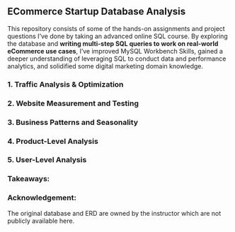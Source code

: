 ## ECommerce Startup Database Analysis 

This repository consists of some of the hands-on assignments and project questions I’ve done by taking an advanced online SQL course. By exploring the database and **writing multi-step SQL queries to work on real-world eCommerce use cases**, I’ve improved MySQL Workbench Skills, gained a deeper understanding of leveraging SQL to conduct data and performance analytics, and solidified some digital marketing domain knowledge. 

### 1. Traffic Analysis & Optimization 

### 2. Website Measurement and Testing 

### 3. Business Patterns and Seasonality 

### 4. Product-Level Analysis 

### 5. User-Level Analysis 


### Takeaways:


### Acknowledgement: 
The original database and ERD are owned by the instructor which are not publicly available here. 
